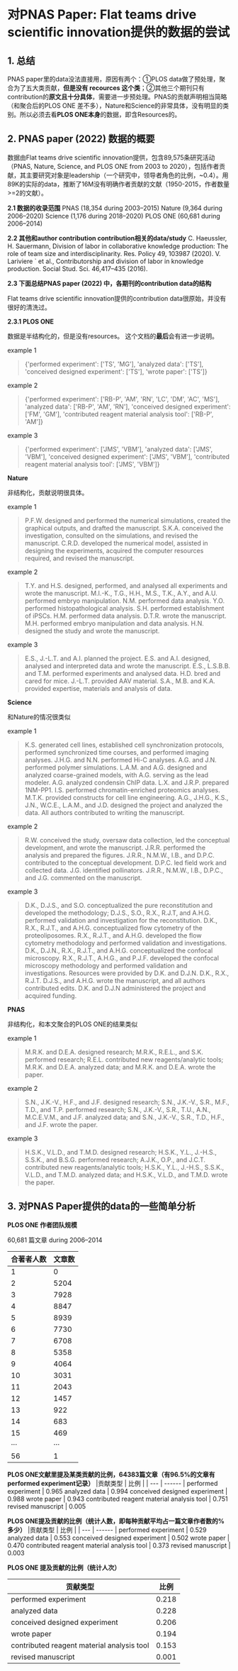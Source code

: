 # 对PNAS Paper: Flat teams drive scientific innovation提供的数据的尝试
## **1. 总结**
>
PNAS paper里的data没法直接用，原因有两个：①PLOS data做了预处理，聚合为了五大类贡献，**但是没有 recources 这个类**；②其他三个期刊只有contribution的**原文且十分具体**，需要进一步预处理。PNAS的贡献声明相当简略（和聚合后的PLOS ONE 差不多），Nature和Science的非常具体，没有明显的类别。所以必须去看**PLOS ONE本身**的数据，即含Resources的。

## **2. PNAS paper (2022) 数据的概要**
数据由Flat teams drive scientific innovation提供，包含89,575条研究活动（PNAS, Nature, Science, and PLOS ONE from 2003 to 2020），包括作者贡献，其主要研究对象是leadership（一个研究中，领导者角色的比例，~0.4）。用89K的实际的data，推断了16M没有明确作者贡献的文献（1950-2015，作者数量>=2的文献）。
> 
**2.1 数据的收录范围**
PNAS (18,354 during 2003–2015)
Nature (9,364 during 2006–2020)
Science (1,176 during 2018–2020)
PLOS ONE (60,681 during 2006–2014)


**2.2 其他和author contribution contribution相关的data/study**
C. Haeussler, H. Sauermann, Division of labor in collaborative knowledge production: The role of team size and interdisciplinarity. Res. Policy 49, 103987 (2020).
V. Lariviere ` et al., Contributorship and division of labor in knowledge production. Social Stud. Sci. 46,417–435 (2016).


**2.3 下面总结PNAS paper (2022) 中，各期刊的contribution data的结构**

Flat teams drive scientific innovation提供的contribution data很原始，并没有很好的清洗过。

> 
**2.3.1 PLOS ONE**

数据是半结构化的，但是没有resources。 这个文档的**最后**会有进一步说明。

example 1
>{'performed experiment': ['TS', 'MG'], 
'analyzed data': ['TS'], 
'conceived designed experiment': ['TS'], 
'wrote paper': ['TS']}

example 2
> {'performed experiment': ['RB-P', 'AM', 'RN', 'LC', 'DM', 'AC', 'MS'], 
'analyzed data': ['RB-P', 'AM', 'RN'], 
'conceived designed experiment': ['FM', 'GM'], 
'contributed reagent material analysis tool': ['RB-P', 'AM']}

example 3
> {'performed experiment': ['JMS', 'VBM'], 
'analyzed data': ['JMS', 'VBM'], 
'conceived designed experiment': ['JMS', 'VBM'], 
'contributed reagent material analysis tool': ['JMS', 'VBM']}

**Nature**

非结构化，贡献说明很具体。

example 1
>P.F.W. designed and performed the numerical simulations, created the graphical outputs, and drafted the manuscript. S.K.A. conceived the investigation, consulted on the simulations, and revised the manuscript. C.R.D. developed the numerical model, assisted in designing the experiments, acquired the computer resources required, and revised the manuscript.

example 2
> T.Y. and H.S. designed, performed, and analysed all experiments and wrote the manuscript. M.I.-K., T.G., H.H., M.S., T.K., A.Y., and A.U. performed embryo manipulation. N.M. performed data analysis. Y.O. performed histopathological analysis. S.H. performed establishment of iPSCs. H.M. performed data analysis. D.T.R. wrote the manuscript. M.H. performed embryo manipulation and data analysis. H.N. designed the study and wrote the manuscript.

example 3
> E.S., J.-L.T. and A.I. planned the project. E.S. and A.I. designed, analysed and interpreted data and wrote the manuscript. E.S., L.S.B.B. and T.M. performed experiments and analysed data. H.D. bred and cared for mice. J.-L.T. provided AAV material. S.A., M.B. and K.A. provided expertise, materials and analysis of data.

**Science**

和Nature的情况很类似
> 
example 1

> K.S. generated cell lines, established cell synchronization protocols, performed synchronized time courses, and performed imaging analyses. J.H.G. and N.N. performed Hi-C analyses. A.G. and J.N. performed polymer simulations. L.A.M. and A.G. designed and analyzed coarse-grained models, with A.G. serving as the lead modeler. A.G. analyzed condensin ChIP data. L.X. and J.R.P. prepared 1NM-PP1. I.S. performed chromatin-enriched proteomics analyses. M.T.K. provided constructs for cell line engineering. A.G., J.H.G., K.S., J.N., W.C.E., L.A.M., and J.D. designed the project and analyzed the data. All authors contributed to writing the manuscript.
> 
example 2

> R.W. conceived the study, oversaw data collection, led the conceptual development, and wrote the manuscript. J.R.R. performed the analysis and prepared the figures. J.R.R., N.M.W., I.B., and D.P.C. contributed to the conceptual development. D.P.C. led field work and collected data. J.G. identified pollinators. J.R.R., N.M.W., I.B., D.P.C., and J.G. commented on the manuscript.

example 3

> D.K., D.J.S., and S.O. conceptualized the pure reconstitution and developed the methodology; D.J.S., S.O., R.X., R.J.T, and A.H.G. performed validation and investigation for the reconstitution. D.K., R.X., R.J.T., and A.H.G. conceptualized flow cytometry of the proteoliposomes. R.X., R.J.T., and A.H.G. developed the flow cytometry methodology and performed validation and investigations. D.K., D.J.N., R.X., R.J.T., and A.H.G. conceptualized the confocal microscopy. R.X., R.J.T., A.H.G., and P.J.F. developed the confocal microscopy methodology and performed validation and investigations. Resources were provided by D.K. and D.J.N. D.K., R.X., R.J.T. D.J.S., and A.H.G. wrote the manuscript, and all authors contributed edits. D.K. and D.J.N administered the project and acquired funding.

**PNAS**

非结构化，和本文聚合的PLOS ONE的结果类似

example 1

> M.R.K. and D.E.A. designed research; M.R.K., R.E.L., and S.K. performed research; R.E.L. contributed new reagents/analytic tools; M.R.K. and D.E.A. analyzed data; and M.R.K. and D.E.A. wrote the paper.

example 2

> S.N., J.K.-V., H.F., and J.F. designed research; S.N., J.K.-V., S.R., M.F., T.D., and T.P. performed research; S.N., J.K.-V., S.R., T.U., A.N., M.C.E.V.M., and J.F. analyzed data; and S.N., J.K.-V., S.R., T.D., H.F., and J.F. wrote the paper.

example 3

> H.S.K., V.L.D., and T.M.D. designed research; H.S.K., Y.L., J.-H.S., S.S.K., and B.S.G. performed research; A.J.K., O.P., and J.C.T. contributed new reagents/analytic tools; H.S.K., Y.L., J.-H.S., S.S.K., V.L.D., and T.M.D. analyzed data; and H.S.K., V.L.D., and T.M.D. wrote the paper.

## 3. 对PNAS Paper提供的data的一些简单分析
**PLOS ONE 作者团队规模**

60,681 篇文章 during 2006–2014


合著者人数|文章数
| --- | ------ |
1 | 0
2 | 5204
3 | 7928
4 | 8847
5 | 8939
6 | 7730
7 | 6708
8 | 5358
9 | 4064
10 | 3031
11 | 2043
12 | 1457
13 | 922
14 | 683
15 | 469
··· | ···
56 | 1
**PLOS ONE文献里提及某类贡献的比例，64383篇文章（有96.5%的文章有performed experiment记录）**
|贡献类型 | 比例 |
| --- | ------ |
performed experiment | 0.965
analyzed data | 0.994
conceived designed experiment | 0.988
wrote paper | 0.943
contributed reagent material analysis tool | 0.751
revised manuscript | 0.005

**PLOS ONE提及贡献的比例（统计人数，即每种贡献平均占一篇文章作者数的%多少）**
|贡献类型 | 比例 |
| --- | ------ |
performed experiment | 0.529
analyzed data | 0.553
conceived designed experiment | 0.502
wrote paper | 0.470
contributed reagent material analysis tool | 0.373
revised manuscript | 0.003



**PLOS ONE 提及贡献的比例（统计人次）**

|贡献类型 | 比例 |
| --- | ------ |
performed experiment | 0.218
analyzed data | 0.228
conceived designed experiment | 0.206
wrote paper | 0.194
contributed reagent material analysis tool | 0.153
revised manuscript | 0.001




